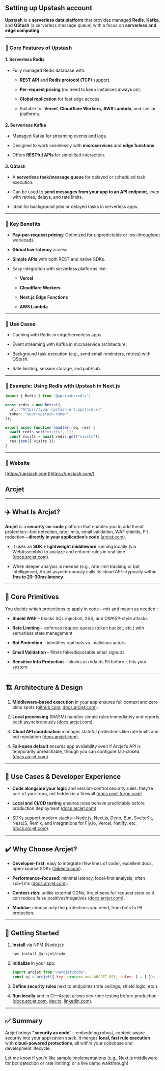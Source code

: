 ## Setting up Upstash account

**Upstash** is a **serverless data platform** that provides managed **Redis**, **Kafka**, and **QStash** (a serverless message queue) with a focus on **serverless and edge computing**.

---

### 🔹 Core Features of Upstash

#### 1. **Serverless Redis**

- Fully managed Redis database with:
    
    - **REST API** and **Redis protocol (TCP)** support.
        
    - **Per-request pricing** (no need to keep instances always on).
        
    - **Global replication** for fast edge access.
        
    - Suitable for **Vercel**, **Cloudflare Workers**, **AWS Lambda**, and similar platforms.
        

#### 2. **Serverless Kafka**

- Managed Kafka for streaming events and logs.
    
- Designed to work seamlessly with **microservices** and **edge functions**.
    
- Offers **RESTful APIs** for simplified interaction.
    

#### 3. **QStash**

- A **serverless task/message queue** for delayed or scheduled task execution.
    
- Can be used to **send messages from your app to an API endpoint**, even with retries, delays, and rate limits.
    
- Ideal for background jobs or delayed tasks in serverless apps.
    

---

### 🔹 Key Benefits

- **Pay-per-request pricing**: Optimized for unpredictable or low-throughput workloads.
    
- **Global low-latency** access.
    
- **Simple APIs** with both REST and native SDKs.
    
- Easy integration with serverless platforms like:
    
    - **Vercel**
        
    - **Cloudflare Workers**
        
    - **Next.js Edge Functions**
        
    - **AWS Lambda**
        

---

### 🔹 Use Cases

- Caching with Redis in edge/serverless apps.
    
- Event streaming with Kafka in microservice architecture.
    
- Background task execution (e.g., send email reminders, retries) with QStash.
    
- Rate limiting, session storage, and pub/sub.
    

---

### 🔹 Example: Using Redis with Upstash in Next.js

```ts
import { Redis } from "@upstash/redis";

const redis = new Redis({
  url: "https://your-upstash-url.upstash.io",
  token: "your-upstash-token",
});

export async function handler(req, res) {
  await redis.set("visits", 1);
  const visits = await redis.get("visits");
  res.json({ visits });
}
```

---

### 🔹 Website

[https://upstash.com](https://upstash.com/)

## Arcjet
---

## ✈️ What Is Arcjet?

**Arcjet** is a **security-as-code** platform that enables you to add threat protection—bot detection, rate limits, email validation, WAF shields, PII redaction—**directly in your application’s code** ([arcjet.com](https://arcjet.com/?utm_source=chatgpt.com "Arcjet - Security as code")).

- It uses an **SDK + lightweight middleware** running locally (via WebAssembly) to analyze and enforce rules in real time ([docs.arcjet.com](https://docs.arcjet.com/architecture?utm_source=chatgpt.com "Architecture | Arcjet Docs")).
    
- When deeper analysis is needed (e.g., rate limit tracking or bot intelligence), Arcjet asynchronously calls its cloud API—typically within **1ms to 20–30ms latency** .
    

---

## 🔧 Core Primitives

You decide which protections to apply in code—mix and match as needed :

- **Shield WAF** – blocks SQL injection, XSS, and OWASP-style attacks
    
- **Rate Limiting** – enforces request quotas (token bucket, etc.) with serverless state management
    
- **Bot Protection** – identifies real bots vs. malicious actors
    
- **Email Validation** – filters fake/disposable email signups
    
- **Sensitive Info Protection** – blocks or redacts PII before it hits your system
    

---

## 🏗️ Architecture & Design

1. **Middleware-based execution** in your app ensures full context and zero blind spots ([github.com](https://github.com/arcjet/arcjet-js?utm_source=chatgpt.com "Arcjet JS SDKs. Bot detection, rate limiting, email validation ... - GitHub"), [docs.arcjet.com](https://docs.arcjet.com/architecture?utm_source=chatgpt.com "Architecture | Arcjet Docs")).
    
2. **Local processing** (WASM) handles simple rules immediately and reports back asynchronously ([docs.arcjet.com](https://docs.arcjet.com/architecture?utm_source=chatgpt.com "Architecture | Arcjet Docs")).
    
3. **Cloud API coordination** manages stateful protections like rate limits and bot reputation ([docs.arcjet.com](https://docs.arcjet.com/architecture?utm_source=chatgpt.com "Architecture | Arcjet Docs")).
    
4. **Fail-open default** ensures app availability even if Arcjet’s API is temporarily unreachable, though you can configure fail-closed ([docs.arcjet.com](https://docs.arcjet.com/architecture?utm_source=chatgpt.com "Architecture | Arcjet Docs")).
    

---

## 🧪 Use Cases & Developer Experience

- **Code alongside your logic** and version-control security rules: they’re part of your repo, not hidden in a firewall ([docs.next-forge.com](https://docs.next-forge.com/packages/security/application?utm_source=chatgpt.com "Application Security - next-forge docs")).
    
- **Local and CI/CD testing** ensures rules behave predictably before production deployment ([docs.arcjet.com](https://docs.arcjet.com/architecture?utm_source=chatgpt.com "Architecture | Arcjet Docs")).
    
- SDKs support modern stacks—Node.js, Next.js, Deno, Bun, SvelteKit, NestJS, Remix, and integrations for Fly.io, Vercel, Netlify, etc. ([docs.arcjet.com](https://docs.arcjet.com/get-started/?utm_source=chatgpt.com "Get started with Arcjet")).
    

---

## ✔️ Why Choose Arcjet?

- **Developer-first**: easy to integrate (few lines of code), excellent docs, open-source SDKs ([linkedin.com](https://www.linkedin.com/pulse/arcjet-security-code-aditya-upaganlawar-fgkyf?utm_source=chatgpt.com "Arcjet- Security as code - LinkedIn")).
    
- **Performance-focused**: minimal latency, local-first analysis, often sub‑1 ms ([docs.arcjet.com](https://docs.arcjet.com/architecture?utm_source=chatgpt.com "Architecture | Arcjet Docs")).
    
- **Context-rich**: unlike external CDNs, Arcjet sees full request state so it can reduce false positives/negatives ([docs.arcjet.com](https://docs.arcjet.com/architecture?utm_source=chatgpt.com "Architecture | Arcjet Docs")).
    
- **Modular**: choose only the protections you need, from bots to PII protection.
    

---

## 🚀 Getting Started

1. **Install** via NPM (Node.js):
    
    ```bash
    npm install @arcjet/node
    ```
    
2. **Initialize** in your app:
    
    ```js
    import arcjet from "@arcjet/node";
    const aj = arcjet({ key: process.env.ARCJET_KEY, rules: [ … ] });
    ```
    
3. **Define security rules** next to endpoints (rate ceilings, shield logic, etc.).
    
4. **Run locally** and in CI—Arcjet allows dev-time testing before production ([docs.arcjet.com](https://docs.arcjet.com/architecture?utm_source=chatgpt.com "Architecture | Arcjet Docs"), [dev.to](https://dev.to/rohan_sharma/secure-your-app-in-a-few-lines-of-code-using-arcjet-2cbb?utm_source=chatgpt.com "Secure your app in just a few lines of code using Arcjet! ✈️"), [linkedin.com](https://www.linkedin.com/pulse/arcjet-security-code-aditya-upaganlawar-fgkyf?utm_source=chatgpt.com "Arcjet- Security as code - LinkedIn")).
    

---

## ✅ Summary

Arcjet brings **"security as code"**—embedding robust, context-aware security into your application stack. It merges **local, fast rule execution** with **cloud-powered protections**, all within your codebase and development lifecycle.

Let me know if you'd like sample implementations (e.g., Next.js middleware for bot detection or rate limiting) or a live demo walkthrough!
